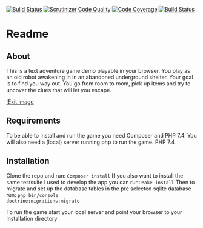 [![Build Status](https://travis-ci.com/Joel80/mvc-adventure.svg?branch=main)](https://travis-ci.com/Joel80/mvc-adventure) [![Scrutinizer Code Quality](https://scrutinizer-ci.com/g/Joel80/mvc-adventure/badges/quality-score.png?b=main)](https://scrutinizer-ci.com/g/Joel80/mvc-adventure/?branch=main) [![Code Coverage](https://scrutinizer-ci.com/g/Joel80/mvc-adventure/badges/coverage.png?b=main)](https://scrutinizer-ci.com/g/Joel80/mvc-adventure/?branch=main) [![Build Status](https://scrutinizer-ci.com/g/Joel80/mvc-adventure/badges/build.png?b=main)](https://scrutinizer-ci.com/g/Joel80/mvc-adventure/build-status/main) 

# Readme
## About
This is a text adventure game demo playable in your browser. You play as an old robot awakening in in an abandoned underground shelter. Your goal is to find you way out. You go from room to room, pick up items and try to uncover the clues that will let you escape. 

[!Exit image](public/img/room1.jpg?raw=true)

## Requirements
To be able to install and run the game you need Composer and PHP 7.4. You will also need a (local) server running php to run the game.
PHP 7.4

## Installation 
Clone the repo and run: 
<code>Composer install</code>
If you also want to install the same testsuite I used to develop the app you can run:
<code>Make install</code>
Then to migrate and set up the database tables in the pre selected sqlite database run: 
<code>php bin/console doctrine:migrations:migrate</code>

To run the game start your local server and point your browser to your installation directory